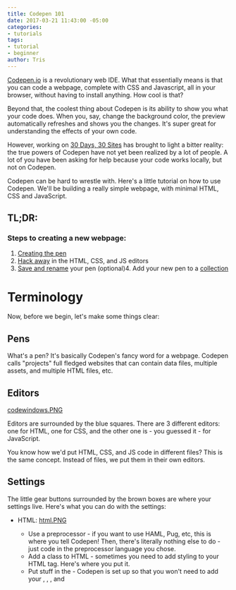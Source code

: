```yaml
---
title: Codepen 101
date: 2017-03-21 11:43:00 -05:00
categories:
- tutorials
tags:
- tutorial
- beginner
author: Tris
---
```


[Codepen.io](https://codepen.io) is a revolutionary web IDE. What that essentially means is that you can code a webpage, complete with CSS and Javascript, all in your browser, without having to install anything. How cool is that?

Beyond that, the coolest thing about Codepen is its ability to show you what your code does. When you, say, change the background color, the preview automatically refreshes and shows you the changes. It's super great for understanding the effects of your own code.

However, working on [30 Days, 30 Sites](http://www.subscribepage.com/30days30sites) has brought to light a bitter reality: the true powers of Codepen have not yet been realized by a lot of people. A lot of you have been asking for help because your code works locally, but not on Codepen.

Codepen can be hard to wrestle with. Here's a little tutorial on how to use Codepen. We'll be building a really simple webpage, with minimal HTML, CSS and JavaScript.

## TL;DR:
### Steps to creating a new webpage:
1. [Creating the pen](#step-1)
2. [Hack away](#step-2) in the HTML, CSS, and JS editors
3. [Save and rename](#step-3) your pen
(optional)4. Add your new pen to a [collection](#step-4)

# Terminology
Now, before we begin, let's make some things clear:

## Pens
What's a pen? It's basically Codepen's fancy word for a webpage. Codepen calls "projects" full fledged websites that can contain data files, multiple assets, and multiple HTML files, etc.

## Editors
[codewindows.PNG](/uploads/codewindows.PNG)

Editors are surrounded by the blue squares. There are 3 different editors: one for HTML, one for CSS, and the other one is - you guessed it - for JavaScript.

You know how we'd put HTML, CSS, and JS code in different files? This is the same concept. Instead of files, we put them in their own editors.

## Settings 
The little gear buttons surrounded by the brown boxes are where your settings live. Here's what you can do with the settings: 
* HTML: 
[html.PNG](/uploads/html.PNG)
    * Use a preprocessor - if you want to use HAML, Pug, etc, this is where you tell Codepen! Then, there's literally nothing else to do - just code in the preprocessor language you chose.  
    * Add a class to HTML - sometimes you need to add styling to your HTML tag. Here's where you put it.  
    * Put stuff in the <head> - Codepen is set up so that you won't need to add your <head>, <meta>, <link>, and <script> tags in the HTML editor. Just add the <meta> stuff in the settings, and the <link> and <script> links in the CSS or JavaScript settings.  
* CSS
[css.PNG](/uploads/css.PNG)
    * Preprocessors - so SASS, LESS, that kind of good stuff.
    * CSS Base and Vendor Prefixing selections
    * Add external CSS - here's where you paste the CDN links of the CSS you want to use. For example, I imported the Bootstrap and MDBootstrap CDNs here. So there's no need for you to use a <link> tag in the HTML editor!  
    Click the Quick Add to view a dropdown of some of the most popular CSS links like Bootstrap and Foundation, so you  don't have to manually copy-and-paste them.

* JavasScript:
[js.PNG](/uploads/js.PNG)
    * Use a preprocessor like Babel or Coffeescript
    * Add external JS files like JQuery, Angular, and Vue. Use the Quick Add dropdown to quickly add some of the more popular frameworks.

* Behavior - deals with the behavior of this current pen.
    * Code indentation - basically how many spaces would appear if you pressed "tab"
    * Autosave - Codepen saves your code every once in a while. Toggle to turn it on or off.
    * Auto-updating preview - Codepen automatically reads your new code and then displays them in the preview every time you stop typing.  
    Toggle to turn this on or off. You want to turn this off if you're working on the pen for a long time, because Codepen can get flaky if you don't - it's a browser cache thing.

# Step 1
## Create an account 

## Create a pen

# Step 2
## Where the code goes
## Settings
### Imports
### Pre processors 
### Behaviour

# Step 3
## Save
## Rename

# Step 4
## Collections
